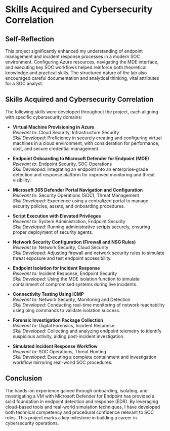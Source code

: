 # Skills Acquired and Cybersecurity Correlation

## Self-Reflection
This project significantly enhanced my understanding of endpoint management and incident response processes in a modern SOC environment. Configuring Azure resources, navigating the MDE interface, and executing key SOC workflows helped reinforce both theoretical knowledge and practical skills. The structured nature of the lab also encouraged careful documentation and analytical thinking, vital attributes for a SOC analyst.

## Skills Acquired and Cybersecurity Correlation
The following skills were developed throughout the project, each aligning with specific cybersecurity domains:

- **Virtual Machine Provisioning in Azure**  
   *Relevant to*: Cloud Security, Infrastructure Security  
   *Skill Developed*: Proficiency in securely creating and configuring virtual machines in a cloud environment, with consideration for performance, cost, and secure credential management.

- **Endpoint Onboarding to Microsoft Defender for Endpoint (MDE)**  
   *Relevant to*: Endpoint Security, SOC Operations  
   *Skill Developed*: Integrating an endpoint into an enterprise-grade detection and response platform for improved monitoring and threat visibility.

- **Microsoft 365 Defender Portal Navigation and Configuration**  
   *Relevant to*: Security Operations (SOC), Threat Management  
   *Skill Developed*: Experience using a centralized portal to manage security policies, assets, and onboarding procedures.

- **Script Execution with Elevated Privileges**  
   *Relevant to*: System Administration, Endpoint Security  
   *Skill Developed*: Running administrative scripts securely, ensuring proper deployment of security agents.

- **Network Security Configuration (Firewall and NSG Rules)**  
   *Relevant to*: Network Security, Cloud Security  
   *Skill Developed*: Adjusting firewall and network security rules to simulate threat exposure and test endpoint accessibility.

- **Endpoint Isolation for Incident Response**  
   *Relevant to*: Incident Response, Endpoint Security  
   *Skill Developed*: Using the MDE isolation function to simulate containment of compromised systems during live incidents.

- **Connectivity Testing Using ICMP**  
   *Relevant to*: Network Security, Monitoring and Detection  
   *Skill Developed*: Conducting real-time monitoring of network reachability using ping commands to validate isolation success.

- **Forensic Investigation Package Collection**  
   *Relevant to*: Digital Forensics, Incident Response  
   *Skill Developed*: Collecting and analyzing endpoint telemetry to identify suspicious activity, aiding post-incident investigation.

- **Simulated Incident Response Workflow**  
   *Relevant to*: SOC Operations, Threat Hunting  
   *Skill Developed*: Executing a complete containment and investigation workflow mirroring real-world SOC procedures.

## Conclusion
The hands-on experience gained through onboarding, isolating, and investigating a VM with Microsoft Defender for Endpoint has provided a solid foundation in endpoint detection and response (EDR). By leveraging cloud-based tools and real-world simulation techniques, I have developed both technical competency and procedural confidence relevant to SOC roles. This project marks a key milestone in building a career in cybersecurity operations.

